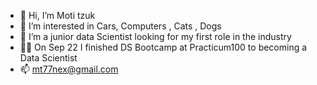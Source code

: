 - 👋 Hi, I’m Moti tzuk
- 👀 I’m interested in Cars, Computers , Cats , Dogs
- 🌱 I’m a junior data Scientist looking for my first role in the industry
- 🧑‍🎓 On Sep 22 I finished DS Bootcamp at Practicum100  to becoming a Data Scientist
- 📫 mt77nex@gmail.com

<!---
UltraXman2022/UltraXman2022 is a ✨ special ✨ repository because its `README.md` (this file) appears on your GitHub profile.
You can click the Preview link to take a look at your changes.
--->
